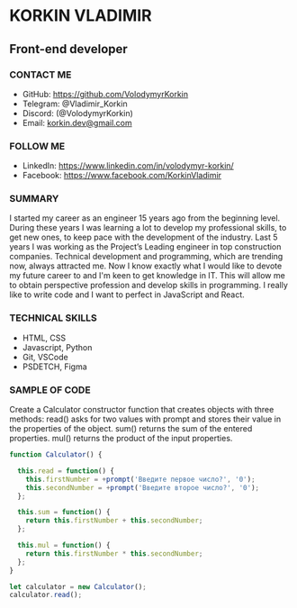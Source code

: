 # **KORKIN VLADIMIR**
## Front-end developer
### CONTACT ME
* GitHub: https://github.com/VolodymyrKorkin
* Telegram: @Vladimir_Korkin
* Discord: (@VolodymyrKorkin)
* Email: korkin.dev@gmail.com
### FOLLOW ME
* LinkedIn: https://www.linkedin.com/in/volodymyr-korkin/
* Facebook: https://www.facebook.com/KorkinVladimir
### SUMMARY
I started my career as an engineer 15 years ago from the beginning level. During these years I was learning a lot to develop my professional skills, to get new ones, to keep pace with the development of the industry. 
Last 5 years I was working as the Project’s Leading engineer in top construction companies. 
Technical development and programming, which are trending now,  always attracted me. Now I know exactly what I would like to devote my future career to and I'm keen to get knowledge in IT. This will allow me to obtain perspective profession and develop skills in programming. I really like to write code and I want to perfect in JavaScript and React.
### TECHNICAL SKILLS
* HTML, CSS
* Javascript, Python
* Git, VSCode
* PSDETCH, Figma 
### SAMPLE OF CODE
Create a Calculator constructor function that creates objects with three methods:
read() asks for two values ​​with prompt and stores their value in the properties of the object.
sum() returns the sum of the entered properties.
mul() returns the product of the input properties.
```javascript
function Calculator() {

  this.read = function() {
    this.firstNumber = +prompt('Введите первое число?', '0');
    this.secondNumber = +prompt('Введите второе число?', '0');	
  };

  this.sum = function() {
    return this.firstNumber + this.secondNumber;
  };

  this.mul = function() {
    return this.firstNumber * this.secondNumber;
  };
}

let calculator = new Calculator();
calculator.read();
```
